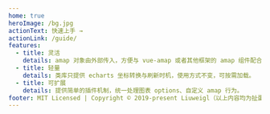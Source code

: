 ```yaml
---
home: true
heroImage: /bg.jpg
actionText: 快速上手 →
actionLink: /guide/
features:
  - title: 灵活
    details: amap 对象由外部传入，方便与 vue-amap 或者其他框架的 amap 组件配合使用。
  - title: 轻量
    details: 类库只提供 echarts 坐标转换与刷新时机，使用方式不变，可按需加载。
  - title: 可扩展
    details: 提供简单的插件机制，统一处理图表 options、自定义 amap 行为。
footer: MIT Licensed | Copyright © 2019-present Liuweigl（以上内容均为扯蛋）
---
```


